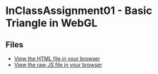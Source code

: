 # InClassAssignment01 - Basic Triangle in WebGL

## Files
- [View the HTML file in your browser](triangle.html)
- [View the raw JS file in your browser](triangle.js)
